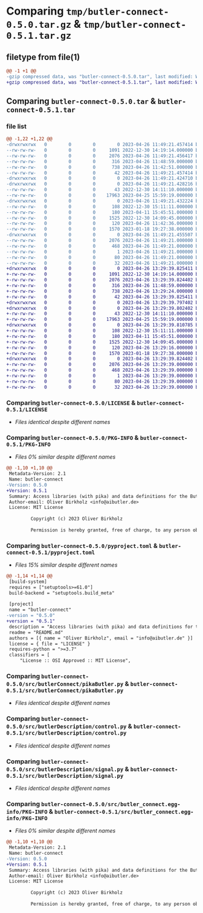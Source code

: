 # Comparing `tmp/butler-connect-0.5.0.tar.gz` & `tmp/butler-connect-0.5.1.tar.gz`

## filetype from file(1)

```diff
@@ -1 +1 @@
-gzip compressed data, was "butler-connect-0.5.0.tar", last modified: Wed Apr 26 11:49:21 2023, max compression
+gzip compressed data, was "butler-connect-0.5.1.tar", last modified: Wed Apr 26 13:29:39 2023, max compression
```

## Comparing `butler-connect-0.5.0.tar` & `butler-connect-0.5.1.tar`

### file list

```diff
@@ -1,22 +1,22 @@
-drwxrwxrwx   0        0        0        0 2023-04-26 11:49:21.457414 butler-connect-0.5.0/
--rw-rw-rw-   0        0        0     1091 2022-12-30 14:19:14.000000 butler-connect-0.5.0/LICENSE
--rw-rw-rw-   0        0        0     2076 2023-04-26 11:49:21.456417 butler-connect-0.5.0/PKG-INFO
--rw-rw-rw-   0        0        0      316 2023-04-26 11:48:59.000000 butler-connect-0.5.0/README.md
--rw-rw-rw-   0        0        0      738 2023-04-26 11:42:51.000000 butler-connect-0.5.0/pyproject.toml
--rw-rw-rw-   0        0        0       42 2023-04-26 11:49:21.457414 butler-connect-0.5.0/setup.cfg
-drwxrwxrwx   0        0        0        0 2023-04-26 11:49:21.424710 butler-connect-0.5.0/src/
-drwxrwxrwx   0        0        0        0 2023-04-26 11:49:21.428216 butler-connect-0.5.0/src/butlerConnect/
--rw-rw-rw-   0        0        0       43 2022-12-30 14:11:10.000000 butler-connect-0.5.0/src/butlerConnect/__init__.py
--rw-rw-rw-   0        0        0    17963 2023-04-25 15:59:19.000000 butler-connect-0.5.0/src/butlerConnect/pikaButler.py
-drwxrwxrwx   0        0        0        0 2023-04-26 11:49:21.432224 butler-connect-0.5.0/src/butlerDescription/
--rw-rw-rw-   0        0        0      108 2022-12-30 15:11:11.000000 butler-connect-0.5.0/src/butlerDescription/__init__.py
--rw-rw-rw-   0        0        0      180 2023-04-11 15:45:51.000000 butler-connect-0.5.0/src/butlerDescription/component.py
--rw-rw-rw-   0        0        0     1525 2022-12-30 14:09:45.000000 butler-connect-0.5.0/src/butlerDescription/control.py
--rw-rw-rw-   0        0        0      120 2023-04-26 11:42:36.000000 butler-connect-0.5.0/src/butlerDescription/group.py
--rw-rw-rw-   0        0        0     1570 2023-01-18 19:27:38.000000 butler-connect-0.5.0/src/butlerDescription/signal.py
-drwxrwxrwx   0        0        0        0 2023-04-26 11:49:21.455507 butler-connect-0.5.0/src/butler_connect.egg-info/
--rw-rw-rw-   0        0        0     2076 2023-04-26 11:49:21.000000 butler-connect-0.5.0/src/butler_connect.egg-info/PKG-INFO
--rw-rw-rw-   0        0        0      468 2023-04-26 11:49:21.000000 butler-connect-0.5.0/src/butler_connect.egg-info/SOURCES.txt
--rw-rw-rw-   0        0        0        1 2023-04-26 11:49:21.000000 butler-connect-0.5.0/src/butler_connect.egg-info/dependency_links.txt
--rw-rw-rw-   0        0        0       80 2023-04-26 11:49:21.000000 butler-connect-0.5.0/src/butler_connect.egg-info/requires.txt
--rw-rw-rw-   0        0        0       32 2023-04-26 11:49:21.000000 butler-connect-0.5.0/src/butler_connect.egg-info/top_level.txt
+drwxrwxrwx   0        0        0        0 2023-04-26 13:29:39.825411 butler-connect-0.5.1/
+-rw-rw-rw-   0        0        0     1091 2022-12-30 14:19:14.000000 butler-connect-0.5.1/LICENSE
+-rw-rw-rw-   0        0        0     2076 2023-04-26 13:29:39.824402 butler-connect-0.5.1/PKG-INFO
+-rw-rw-rw-   0        0        0      316 2023-04-26 11:48:59.000000 butler-connect-0.5.1/README.md
+-rw-rw-rw-   0        0        0      738 2023-04-26 13:29:24.000000 butler-connect-0.5.1/pyproject.toml
+-rw-rw-rw-   0        0        0       42 2023-04-26 13:29:39.825411 butler-connect-0.5.1/setup.cfg
+drwxrwxrwx   0        0        0        0 2023-04-26 13:29:39.797402 butler-connect-0.5.1/src/
+drwxrwxrwx   0        0        0        0 2023-04-26 13:29:39.802402 butler-connect-0.5.1/src/butlerConnect/
+-rw-rw-rw-   0        0        0       43 2022-12-30 14:11:10.000000 butler-connect-0.5.1/src/butlerConnect/__init__.py
+-rw-rw-rw-   0        0        0    17963 2023-04-25 15:59:19.000000 butler-connect-0.5.1/src/butlerConnect/pikaButler.py
+drwxrwxrwx   0        0        0        0 2023-04-26 13:29:39.810785 butler-connect-0.5.1/src/butlerDescription/
+-rw-rw-rw-   0        0        0      108 2022-12-30 15:11:11.000000 butler-connect-0.5.1/src/butlerDescription/__init__.py
+-rw-rw-rw-   0        0        0      180 2023-04-11 15:45:51.000000 butler-connect-0.5.1/src/butlerDescription/component.py
+-rw-rw-rw-   0        0        0     1525 2022-12-30 14:09:45.000000 butler-connect-0.5.1/src/butlerDescription/control.py
+-rw-rw-rw-   0        0        0      120 2023-04-26 13:29:16.000000 butler-connect-0.5.1/src/butlerDescription/group.py
+-rw-rw-rw-   0        0        0     1570 2023-01-18 19:27:38.000000 butler-connect-0.5.1/src/butlerDescription/signal.py
+drwxrwxrwx   0        0        0        0 2023-04-26 13:29:39.824402 butler-connect-0.5.1/src/butler_connect.egg-info/
+-rw-rw-rw-   0        0        0     2076 2023-04-26 13:29:39.000000 butler-connect-0.5.1/src/butler_connect.egg-info/PKG-INFO
+-rw-rw-rw-   0        0        0      468 2023-04-26 13:29:39.000000 butler-connect-0.5.1/src/butler_connect.egg-info/SOURCES.txt
+-rw-rw-rw-   0        0        0        1 2023-04-26 13:29:39.000000 butler-connect-0.5.1/src/butler_connect.egg-info/dependency_links.txt
+-rw-rw-rw-   0        0        0       80 2023-04-26 13:29:39.000000 butler-connect-0.5.1/src/butler_connect.egg-info/requires.txt
+-rw-rw-rw-   0        0        0       32 2023-04-26 13:29:39.000000 butler-connect-0.5.1/src/butler_connect.egg-info/top_level.txt
```

### Comparing `butler-connect-0.5.0/LICENSE` & `butler-connect-0.5.1/LICENSE`

 * *Files identical despite different names*

### Comparing `butler-connect-0.5.0/PKG-INFO` & `butler-connect-0.5.1/PKG-INFO`

 * *Files 0% similar despite different names*

```diff
@@ -1,10 +1,10 @@
 Metadata-Version: 2.1
 Name: butler-connect
-Version: 0.5.0
+Version: 0.5.1
 Summary: Access libraries (with pika) and data definitions for the Buttler project.
 Author-email: Oliver Birkholz <info@aibutler.de>
 License: MIT License
         
         Copyright (c) 2023 Oliver Birkholz
         
         Permission is hereby granted, free of charge, to any person obtaining a copy
```

### Comparing `butler-connect-0.5.0/pyproject.toml` & `butler-connect-0.5.1/pyproject.toml`

 * *Files 15% similar despite different names*

```diff
@@ -1,14 +1,14 @@
 [build-system]
 requires = ["setuptools>=61.0"]
 build-backend = "setuptools.build_meta"
 
 [project]
 name = "butler-connect"
-version = "0.5.0"
+version = "0.5.1"
 description = "Access libraries (with pika) and data definitions for the Buttler project."
 readme = "README.md"
 authors = [{ name = "Oliver Birkholz", email = "info@aibutler.de" }]
 license = { file = "LICENSE" }
 requires-python = ">=3.7"
 classifiers = [
     "License :: OSI Approved :: MIT License",
```

### Comparing `butler-connect-0.5.0/src/butlerConnect/pikaButler.py` & `butler-connect-0.5.1/src/butlerConnect/pikaButler.py`

 * *Files identical despite different names*

### Comparing `butler-connect-0.5.0/src/butlerDescription/control.py` & `butler-connect-0.5.1/src/butlerDescription/control.py`

 * *Files identical despite different names*

### Comparing `butler-connect-0.5.0/src/butlerDescription/signal.py` & `butler-connect-0.5.1/src/butlerDescription/signal.py`

 * *Files identical despite different names*

### Comparing `butler-connect-0.5.0/src/butler_connect.egg-info/PKG-INFO` & `butler-connect-0.5.1/src/butler_connect.egg-info/PKG-INFO`

 * *Files 0% similar despite different names*

```diff
@@ -1,10 +1,10 @@
 Metadata-Version: 2.1
 Name: butler-connect
-Version: 0.5.0
+Version: 0.5.1
 Summary: Access libraries (with pika) and data definitions for the Buttler project.
 Author-email: Oliver Birkholz <info@aibutler.de>
 License: MIT License
         
         Copyright (c) 2023 Oliver Birkholz
         
         Permission is hereby granted, free of charge, to any person obtaining a copy
```

